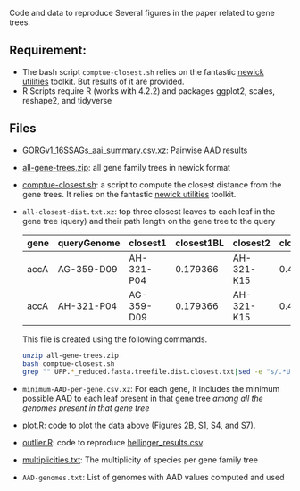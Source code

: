 Code and data to reproduce Several figures in the paper related to gene trees. 

## Requirement:

* The bash script `comptue-closest.sh` relies on the fantastic [newick utilities](https://github.com/tjunier/newick_utils) toolkit. But results of it are provided.
* R Scripts require R (works with 4.2.2) and packages ggplot2, scales, reshape2, and tidyverse

## Files

* [GORGv1_16SSAGs_aai_summary.csv.xz](GORGv1_16SSAGs_aai_summary.csv.xz): Pairwise AAD results

* [all-gene-trees.zip](all-gene-trees.zip): all gene family trees in newick format

* [comptue-closest.sh](comptue-closest.sh): a script to compute the closest distance from the gene trees. It relies on the fantastic [newick utilities](https://github.com/tjunier/newick_utils) toolkit.

* `all-closest-dist.txt.xz`: top three closest leaves to each leaf in the gene tree (query) and their path length on the gene tree to the query

  |gene|queryGenome|closest1|closest1BL|closest2|closest2BL|closest3|closest3AAD|
  |-|-|-|-|-|-|-|-|
  |accA|AG-359-D09|AH-321-P04|0.179366|AH-321-K15|0.455919|AG-337-G21|0.484358|
  |accA|AH-321-P04|AG-359-D09|0.179366|AH-321-K15|0.472453|AG-337-G21|0.500892|

  This file is created using the following commands.
   
  ~~~bash
  unzip all-gene-trees.zip
  bash comptue-closest.sh
  grep "" UPP.*_reduced.fasta.treefile.dist.closest.txt|sed -e "s/.*UPP.//" -e "s/_reduced.fasta.treef.*:/\t/g" > all-closest-dist.txt
  ~~~
* `minimum-AAD-per-gene.csv.xz`: For each gene, it includes the minimum possible AAD to each leaf present in that gene tree *among all the genomes present in that gene tree*

* [plot.R](plot.R): code to plot the data above (Figures 2B, S1, S4, and S7).

* [outlier.R](plot.R): code to reproduce [hellinger_results.csv](hellinger_results.csv).

* [multiplicities.txt](multiplicities.txt): The multiplicity of species per gene family tree 

* `AAD-genomes.txt`: List of genomes with AAD values computed and used
